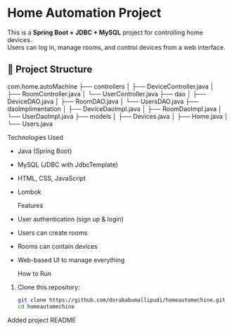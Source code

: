 # Home Automation Project

This is a **Spring Boot + JDBC + MySQL** project for controlling home devices.  
Users can log in, manage rooms, and control devices from a web interface.

## 📂 Project Structure
com.home.autoMachine
├── controllers
│ ├── DeviceController.java
│ ├── RoomController.java
│ └── UserController.java
├── dao
│ ├── DeviceDAO.java
│ ├── RoomDAO.java
│ └── UsersDAO.java
├── daoImplimentation
│ ├── DeviceDaoImpl.java
│ ├── RoomDaoImpl.java
│ └── UserDaoImpl.java
├── models
│ ├── Devices.java
│ ├── Home.java
│ └── Users.java




  Technologies Used
- Java (Spring Boot)
- MySQL (JDBC with JdbcTemplate)
- HTML, CSS, JavaScript
- Lombok

  Features
- User authentication (sign up & login)
- Users can create rooms
- Rooms can contain devices
- Web-based UI to manage everything

  How to Run
1. Clone this repository:
   ```bash
   git clone https://github.com/dorababumallipudi/homeautomechine.git
   cd homeautomechine
Added project README
